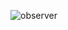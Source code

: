 ![observer](https://github.com/alanfmorato/bertoti/assets/102003274/2c44aa4e-7915-4e6e-b0dc-5354aeaea462)
